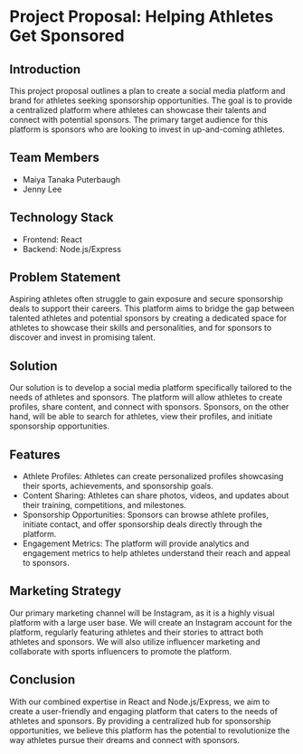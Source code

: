 # Project Proposal: Helping Athletes Get Sponsored

## Introduction

This project proposal outlines a plan to create a social media platform and brand for athletes seeking sponsorship opportunities. The goal is to provide a centralized platform where athletes can showcase their talents and connect with potential sponsors. The primary target audience for this platform is sponsors who are looking to invest in up-and-coming athletes.

## Team Members

- Maiya Tanaka Puterbaugh
- Jenny Lee

## Technology Stack

- Frontend: React
- Backend: Node.js/Express

## Problem Statement

Aspiring athletes often struggle to gain exposure and secure sponsorship deals to support their careers. This platform aims to bridge the gap between talented athletes and potential sponsors by creating a dedicated space for athletes to showcase their skills and personalities, and for sponsors to discover and invest in promising talent.

## Solution

Our solution is to develop a social media platform specifically tailored to the needs of athletes and sponsors. The platform will allow athletes to create profiles, share content, and connect with sponsors. Sponsors, on the other hand, will be able to search for athletes, view their profiles, and initiate sponsorship opportunities.

## Features

- Athlete Profiles: Athletes can create personalized profiles showcasing their sports, achievements, and sponsorship goals.
- Content Sharing: Athletes can share photos, videos, and updates about their training, competitions, and milestones.
- Sponsorship Opportunities: Sponsors can browse athlete profiles, initiate contact, and offer sponsorship deals directly through the platform.
- Engagement Metrics: The platform will provide analytics and engagement metrics to help athletes understand their reach and appeal to sponsors.

## Marketing Strategy

Our primary marketing channel will be Instagram, as it is a highly visual platform with a large user base. We will create an Instagram account for the platform, regularly featuring athletes and their stories to attract both athletes and sponsors. We will also utilize influencer marketing and collaborate with sports influencers to promote the platform.

## Conclusion

With our combined expertise in React and Node.js/Express, we aim to create a user-friendly and engaging platform that caters to the needs of athletes and sponsors. By providing a centralized hub for sponsorship opportunities, we believe this platform has the potential to revolutionize the way athletes pursue their dreams and connect with sponsors.
